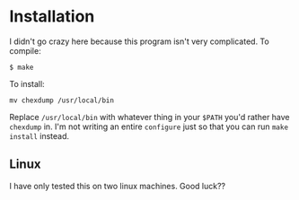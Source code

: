 Installation
============

I didn't go crazy here because this program isn't very complicated. To
compile:

    $ make

To install:

    mv chexdump /usr/local/bin

Replace `/usr/local/bin` with whatever thing in your `$PATH` you'd
rather have `chexdump` in. I'm not writing an entire `configure` just so
that you can run `make install` instead.

Linux
-----

I have only tested this on two linux machines. Good luck??

